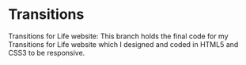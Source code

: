 # Transitions
Transitions for Life website: This branch holds the final code for my Transitions for Life website which I designed and coded in HTML5 and CSS3 to be responsive.
